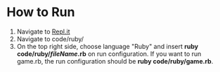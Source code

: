 # How to Run 
1. Navigate to [Repl.it](https://repl.it/github/pranav2595/SE20_HW2-3)
2. Navigate to code/ruby/
3. On the top right side, choose language "Ruby" and insert **ruby code/ruby/*fileName*.rb** on run configuration. 
If you want to run game.rb, the run configuration should be **ruby code/ruby/game.rb**.
